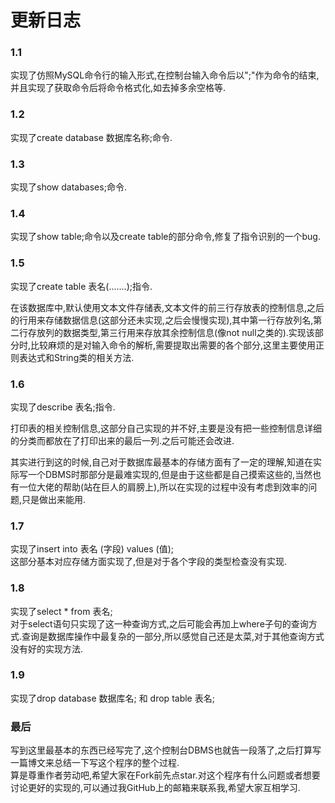 # 更新日志

### 1.1

实现了仿照MySQL命令行的输入形式,在控制台输入命令后以";"作为命令的结束,并且实现了获取命令后将命令格式化,如去掉多余空格等.

### 1.2

实现了create database 数据库名称;命令.

### 1.3

实现了show databases;命令.

### 1.4

实现了show table;命令以及create table的部分命令,修复了指令识别的一个bug.

### 1.5

实现了create table 表名(.......);指令.

在该数据库中,默认使用文本文件存储表,文本文件的前三行存放表的控制信息,之后的行用来存储数据信息(这部分还未实现,之后会慢慢实现),其中第一行存放列名,第二行存放列的数据类型,第三行用来存放其余控制信息(像not null之类的).实现该部分时,比较麻烦的是对输入命令的解析,需要提取出需要的各个部分,这里主要使用正则表达式和String类的相关方法.

### 1.6

实现了describe 表名;指令.

打印表的相关控制信息,这部分自己实现的并不好,主要是没有把一些控制信息详细的分类而都放在了打印出来的最后一列.之后可能还会改进.

其实进行到这的时候,自己对于数据库最基本的存储方面有了一定的理解,知道在实际写一个DBMS时那部分是最难实现的,但是由于这些都是自己摸索这些的,当然也有一位大佬的帮助(站在巨人的肩膀上),所以在实现的过程中没有考虑到效率的问题,只是做出来能用.

### 1.7

实现了insert into 表名 (字段) values (值);<br/>
这部分基本对应存储方面实现了,但是对于各个字段的类型检查没有实现.

### 1.8

实现了select * from 表名;<br/>
对于select语句只实现了这一种查询方式,之后可能会再加上where子句的查询方式.查询是数据库操作中最复杂的一部分,所以感觉自己还是太菜,对于其他查询方式没有好的实现方法.

### 1.9

实现了drop database 数据库名; 和 drop table 表名;

### 最后

写到这里最基本的东西已经写完了,这个控制台DBMS也就告一段落了,之后打算写一篇博文来总结一下写这个程序的整个过程.<br/>
算是尊重作者劳动吧,希望大家在Fork前先点star.对这个程序有什么问题或者想要讨论更好的实现的,可以通过我GitHub上的邮箱来联系我,希望大家互相学习.